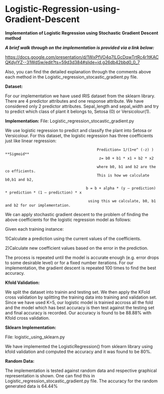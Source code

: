 # Logistic-Regression-using-Gradient-Descent
**Implementation of Logistic Regression using Stochastic Gradient Descent method**

***A brief walk through on the implementation is provided via a link below:***

https://docs.google.com/presentation/d/1WxPfVO4q7ILGcDqwTrtRc4r1tKACQKdylYZ--31WdSw/edit?ts=59d3d384#slide=id.g26db42bbd0_0_7

Also, you can find the detailed explanation through the comments above each method in the Logistic_regression_stocastic_gradient.py file.

**Dataset:** 

For our implementation we have used IRIS dataset from the sklearn library. There are 4 predictor attributes and one response attribute.
We have considered only 2 predictor attributes. Sepal_length and sepal_width and try to predict which class of plant it belongs to,
Setosa (0) or Versicolour(1).

**Implementation:**
File:  Logistic_regression_stocastic_gradient.py

We use logistic regression to predict and classify the plant into Setosa or Versicolour. For this dataset, 
the logistic regression has three coefficients just like linear regression:
                                            
                                              Prediction= 1/(1+e^ (-z) )   **Sigmoid**
                                               z= b0 + b1 * x1 + b2 * x2
                                               
                                              where b0, b1 and b2 are the co efficients.
                                              This is how we calculate b0,b1 and b2,
                                        
                                         b = b + alpha * (y – prediction) * prediction * (1 – prediction) * x
                                         
                                          using this we calculate, b0, b1 and b2 for our implementation.
                       
                                        
We can apply stochastic gradient descent to the problem of finding the above coefficients for the logistic regression model as follows:

Given each training instance:

1)Calculate a prediction using the current values of the coefficients.

2)Calculate new coefficient values based on the error in the prediction.

The process is repeated until the model is accurate enough (e.g. error drops to some desirable level) or for a fixed number iterations.
For our implementation, the gradient descent is repeated 100 times to find the best accuracy.

**Kfold Validation:**

We split the dataset into trainin and testing set. We then apply the KFold cross validation by splitting the training data
into training and validation set. Since we have used K=5, our logistic model is trainied accross all the fold and the model which has best accuracy is then test against the testing set and final accuracy is recorded. Our accuracy is found to be 88.88% with Kfold cross validation.

**Sklearn Implementation:**

File: logistic_using_sklearn.py

We have implemented the LogisticRegression() from sklearn library using kfold validation and computed the accuracy and it was found to be 80%.

**Random Data:**

The implementation is tested against random data and respective graphical representation is shown. One can find this in
Logistic_regression_stocastic_gradient.py file. The accuracy for the random generated data is 64.44%



